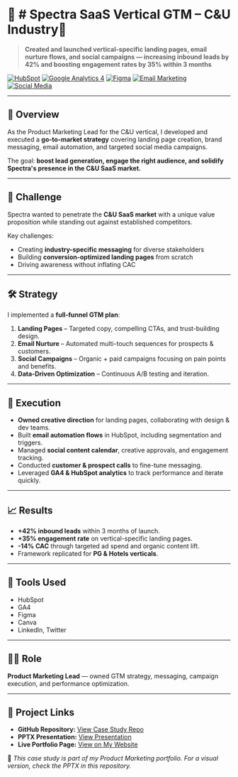 # 📢 # Spectra SaaS Vertical GTM – C&U Industry🚀 

> **Created and launched vertical-specific landing pages, email nurture flows, and social campaigns — increasing inbound leads by 42% and boosting engagement rates by 35% within 3 months**

[![HubSpot](https://img.shields.io/badge/HubSpot-FF7A59?style=for-the-badge&logo=hubspot&logoColor=white)]()
[![Google Analytics 4](https://img.shields.io/badge/GA4-4285F4?style=for-the-badge&logo=googleanalytics&logoColor=white)]()
[![Figma](https://img.shields.io/badge/Figma-F24E1E?style=for-the-badge&logo=figma&logoColor=white)]()
[![Email Marketing](https://img.shields.io/badge/Email%20Marketing-0073AA?style=for-the-badge&logo=mailchimp&logoColor=white)]()
[![Social Media](https://img.shields.io/badge/Social%20Media-1DA1F2?style=for-the-badge&logo=twitter&logoColor=white)]()

---

## 📌 Overview
As the Product Marketing Lead for the C&U vertical, I developed and executed a **go-to-market strategy** covering landing page creation, brand messaging, email automation, and targeted social media campaigns.

The goal: **boost lead generation, engage the right audience, and solidify Spectra's presence in the C&U SaaS market.**

---

## 🎯 Challenge
Spectra wanted to penetrate the **C&U SaaS market** with a unique value proposition while standing out against established competitors.

Key challenges:
- Creating **industry-specific messaging** for diverse stakeholders
- Building **conversion-optimized landing pages** from scratch
- Driving awareness without inflating CAC

---

## 🛠 Strategy
I implemented a **full-funnel GTM plan**:
1. **Landing Pages** – Targeted copy, compelling CTAs, and trust-building design.
2. **Email Nurture** – Automated multi-touch sequences for prospects & customers.
3. **Social Campaigns** – Organic + paid campaigns focusing on pain points and benefits.
4. **Data-Driven Optimization** – Continuous A/B testing and iteration.

---

## 🚀 Execution
- **Owned creative direction** for landing pages, collaborating with design & dev teams.
- Built **email automation flows** in HubSpot, including segmentation and triggers.
- Managed **social content calendar**, creative approvals, and engagement tracking.
- Conducted **customer & prospect calls** to fine-tune messaging.
- Leveraged **GA4 & HubSpot analytics** to track performance and iterate quickly.

---

## 📈 Results
- **+42% inbound leads** within 3 months of launch.
- **+35% engagement rate** on vertical-specific landing pages.
- **-14% CAC** through targeted ad spend and organic content lift.
- Framework replicated for **PG & Hotels verticals**.

---

## 🧰 Tools Used
- HubSpot  
- GA4  
- Figma  
- Canva  
- LinkedIn, Twitter  

---

## 👩‍💼 Role
**Product Marketing Lead** — owned GTM strategy, messaging, campaign execution, and performance optimization.

---

## 🔗 Project Links
- **GitHub Repository:** [View Case Study Repo](https://github.com/ShreyP1103/pmm-web/edit/main/portfolio-projects/lifecycle-gtm-pg/README.md)
- **PPTX Presentation:** [View Presentation](https://docs.google.com/presentation/d/1paHBHXoeGUImCaMRAfUVRmEf42kFwRGMXI5C7-AjYGk/present
)
- **Live Portfolio Page:** [View on My Website](YOUR_WEBSITE_LINK_HERE)



📎 *This case study is part of my Product Marketing portfolio. For a visual version, check the PPTX in this repository.*
